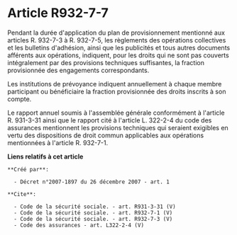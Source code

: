# Article R932-7-7

Pendant la durée d'application du plan de provisionnement mentionné aux articles R. 932-7-3 à R. 932-7-5, les règlements des
opérations collectives et les bulletins d'adhésion, ainsi que les publicités et tous autres documents afférents aux
opérations, indiquent, pour les droits qui ne sont pas couverts intégralement par des provisions techniques suffisantes, la
fraction provisionnée des engagements correspondants. 

Les institutions de prévoyance indiquent annuellement à chaque membre participant ou bénéficiaire la fraction provisionnée
des droits inscrits à son compte. 

Le rapport annuel soumis à l'assemblée générale conformément à l'article R. 931-3-31 ainsi que le rapport cité à l'article L.
322-2-4 du code des assurances mentionnent les provisions techniques qui seraient exigibles en vertu des dispositions de
droit commun applicables aux opérations mentionnées à l'article R. 932-7-1.

**Liens relatifs à cet article**

	**Créé par**:

	  - Décret n°2007-1897 du 26 décembre 2007 - art. 1

	**Cite**:

	  - Code de la sécurité sociale. - art. R931-3-31 (V)
	  - Code de la sécurité sociale. - art. R932-7-1 (V)
	  - Code de la sécurité sociale. - art. R932-7-3 (V)
	  - Code des assurances - art. L322-2-4 (V)
